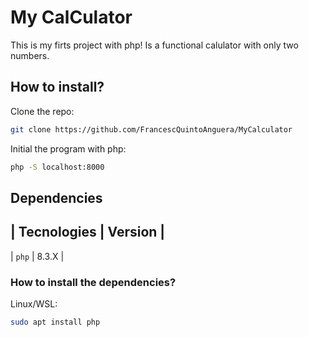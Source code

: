 # My CalCulator

This is my firts project with php! Is a functional calulator with only two numbers. 

## How to install?

Clone the repo:

```bash
git clone https://github.com/FrancescQuintoAnguera/MyCalculator
```

Initial the program with php:

```bash
php -S localhost:8000
```

## Dependencies

| Tecnologies | Version |
-------------------------
|     `php`     |  8.3.X  |


### How to install the dependencies?

Linux/WSL:

```bash
sudo apt install php
```
